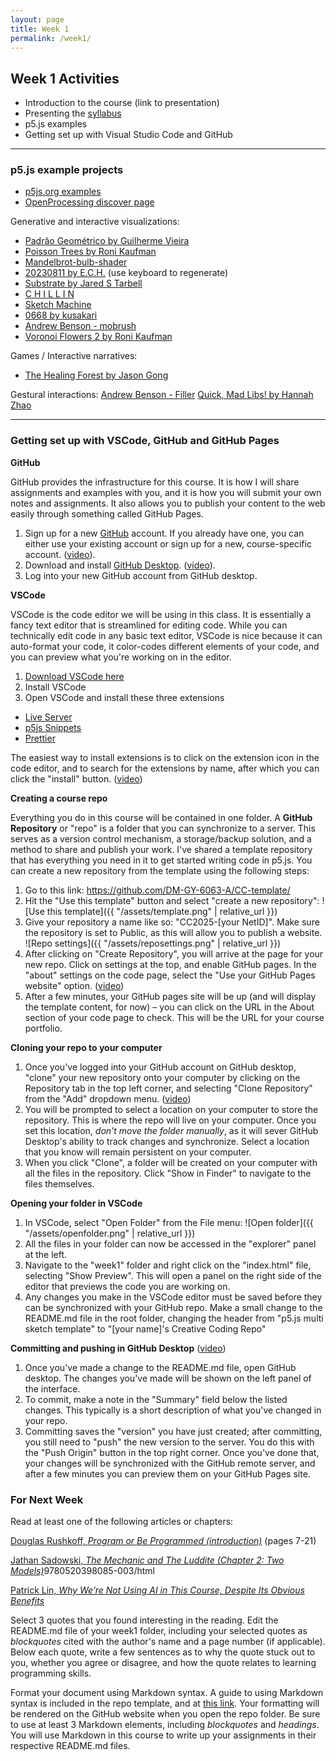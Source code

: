 ```yaml
---
layout: page
title: Week 1
permalink: /week1/
---
```


## Week 1 Activities

- Introduction to the course (link to presentation)
- Presenting the [syllabus](./syllabus/)
- p5.js examples
- Getting set up with Visual Studio Code and GitHub

---

### p5.js example projects

- [p5js.org examples](https://p5js.org/examples/)
- [OpenProcessing discover page](https://openprocessing.org/discover/#/trending)

Generative and interactive visualizations:
- [Padrão Geométrico by Guilherme Vieira](https://beta.p5js.org/sketches/2225777/)
- [Poisson Trees by Roni Kaufman](https://openprocessing.org/sketch/1203202)
- [Mandelbrot-bulb-shader](https://editor.p5js.org/jcponce/full/G_83s9d0k)
- [20230811 by E.C.H.](https://openprocessing.org/sketch/1983610) (use keyboard to regenerate)
- [Substrate by Jared S Tarbell](https://dribnet.github.io/substrate/)
- [C H I L L I N](https://exp.paperdove.com/chillin/)
- [Sketch Machine](https://sketchmachine.net/)
- [0668 by kusakari](https://openprocessing.org/sketch/1982553)
- [Andrew Benson - mobrush](https://pixlpa.com/mobrush/)
- [Voronoi Flowers 2 by Roni Kaufman](https://openprocessing.org/sketch/2708965)


Games / Interactive narratives:
- [The Healing Forest by Jason Gong](https://jasongong0307.github.io/the-healing-forest/)

Gestural interactions:
[Andrew Benson - Filler](https://pixlpa.com/filler/)
[Quick, Mad Libs! by Hannah Zhao](https://hannah-y-zhao.github.io/Intro-to-ML-Final/)

---

### Getting set up with VSCode, GitHub and GitHub Pages

**GitHub**

GitHub provides the infrastructure for this course. It is how I will share assignments and examples with you, and it is how you will submit your own notes and assignments. It also allows you to publish your content to the web easily through something called GitHub Pages.

1. Sign up for a new [GitHub](https://github.com) account. If you already have one, you can either use your existing account or sign up for a new, course-specific account. ([video](https://www.youtube.com/watch?v=ZVRuPO8nCLA)).
2. Download and install [GitHub Desktop](https://desktop.github.com/). ([video](https://www.youtube.com/watch?v=dN5A0kDdCwk)).
3. Log into your new GitHub account from GitHub desktop.

**VSCode**

VSCode is the code editor we will be using in this class. It is essentially a fancy text editor that is streamlined for editing code. While you can technically edit code in any basic text editor, VSCode is nice because it can auto-format your code, it color-codes different elements of your code, and you can preview what you're working on in the editor.

1. [Download VSCode here](https://code.visualstudio.com/)
2. Install VSCode
3. Open VSCode and install these three extensions
- [Live Server](https://marketplace.visualstudio.com/items?itemName=ritwickdey.LiveServer)
- [p5js Snippets](https://marketplace.visualstudio.com/items?itemName=acidic9.p5js-snippets)
- [Prettier](https://marketplace.visualstudio.com/items?itemName=esbenp.prettier-vscode)

The easiest way to install extensions is to click on the extension icon in the code editor, and to search for the extensions by name, after which you can click the "install" button. ([video](https://drive.google.com/file/d/1bwj703QNU9L762EmWsm-hQ_Cl-vl6Nov/view?usp=sharing))

**Creating a course repo**

Everything you do in this course will be contained in one folder. A **GitHub Repository** or "repo" is a folder that you can synchronize to a server. This serves as a version control mechanism, a storage/backup solution, and a method to share and publish your work. I've shared a template repository that has everything you need in it to get started writing code in p5.js. You can create a new repository from the template using the following steps:

1. Go to this link: https://github.com/DM-GY-6063-A/CC-template/
2. Hit the "Use this template" button and select "create a new repository": ![Use this template]({{ "/assets/template.png" | relative_url }})
3. Give your repository a name like so: "CC2025-[your NetID]". Make sure the repository is set to Public, as this will allow you to publish a website.
![Repo settings]({{ "/assets/reposettings.png" | relative_url }})
4. After clicking on "Create Repository", you will arrive at the page for your new repo. Click on settings at the top, and enable GitHub pages. In the "about" settings on the code page, select the "Use your GitHub Pages website" option. ([video](https://drive.google.com/file/d/18CLh7veZE_eVL9kPlFRmBoYQyQpQ3fzg/view?usp=sharing))
5. After a few minutes, your GitHub pages site will be up (and will display the template content, for now) – you can click on the URL in the About section of your code page to check. This will be the URL for your course portfolio.

**Cloning your repo to your computer**

1. Once you've logged into your GitHub account on GitHub desktop, "clone" your new repository onto your computer by clicking on the Repository tab in the top left corner, and selecting "Clone Repository" from the "Add" dropdown menu. ([video](https://drive.google.com/file/d/1zXSnRtS_jKpAX98viNRZKXOMZomOmFRM/view?usp=sharing))
2. You will be prompted to select a location on your computer to store the repository. This is where the repo will live on your computer. Once you set this location, _don't move the folder manually_, as it will sever GitHub Desktop's ability to track changes and synchronize. Select a location that you know will remain persistent on your computer.
3. When you click "Clone", a folder will be created on your computer with all the files in the repository. Click "Show in Finder" to navigate to the files themselves.

**Opening your folder in VSCode**

1. In VSCode, select "Open Folder" from the File menu:
![Open folder]({{ "/assets/openfolder.png" | relative_url }})
2. All the files in your folder can now be accessed in the "explorer" panel at the left.
3. Navigate to the "week1" folder and right click on the "index.html" file, selecting "Show Preview". This will open a panel on the right side of the editor that previews the code you are working on.
4. Any changes you make in the VSCode editor must be saved before they can be synchronized with your GitHub repo. Make a small change to the README.md file in the root folder, changing the header from "p5.js multi sketch template" to "[your name]'s Creative Coding Repo"

**Committing and pushing in GitHub Desktop** ([video](https://drive.google.com/file/d/1sU_NBorLMBH6_RghRXJ8bsXb58ZhPdjF/view?usp=sharing))
1. Once you've made a change to the README.md file, open GitHub desktop. The changes you've made will be shown on the left panel of the interface.
2. To commit, make a note in the "Summary" field below the listed changes. This typically is a short description of what you've changed in your repo. 
3. Committing saves the "version" you have just created; after committing, you still need to "push" the new version to the server. You do this with the "Push Origin" button in the top right corner. Once you've done that, your changes will be synchronized with the GitHub remote server, and after a few minutes you can preview them on your GitHub Pages site.

### For Next Week

Read at least one of the following articles or chapters:

[Douglas Rushkoff, *Program or Be Programmed (introduction)*](https://addc401fall2016.wordpress.com/wp-content/uploads/2016/08/rushkoff-program-or-be-programmed.pdf) (pages 7-21)

[Jathan Sadowski, *The Mechanic and The Luddite (Chapter 2: Two Models)*](https://www-degruyterbrill-com.proxy.library.nyu.edu/document/doi/10.1525/)9780520398085-003/html

[Patrick Lin, *Why We’re Not Using AI in This Course, Despite Its Obvious Benefits*](https://emergingethics.substack.com/p/why-were-not-using-ai-in-this-course)

Select 3 quotes that you found interesting in the reading. Edit the README.md file of your week1 folder, including your selected quotes as *blockquotes* cited with the author's name and a page number (if applicable). Below each quote, write a few sentences as to why the quote stuck out to you, whether you agree or disagree, and how the quote relates to learning programming skills.

Format your document using Markdown syntax. A guide to using Markdown syntax is included in the repo template, and at [this link](https://www.markdownguide.org/cheat-sheet/#overview). Your formatting will be rendered on the GitHub website when you open the repo folder. Be sure to use at least 3 Markdown elements, including *blockquotes* and *headings*. You will use Markdown in this course to write up your assignments in their respective README.md files.